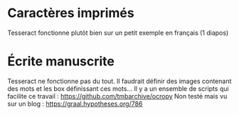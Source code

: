 # Caractères imprimés

Tesseract fonctionne plutôt bien sur un petit exemple en français (1
diapos)

# Écrite manuscrite

Tesseract ne fonctionne pas du tout. Il faudrait définir des images
contenant des mots et les box définissant ces mots... Il y a un ensemble
de scripts qui facilite ce travail :
<https://github.com/tmbarchive/ocropy> Non testé mais vu sur un blog :
<https://graal.hypotheses.org/786>
